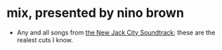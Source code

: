mix, presented by nino brown
==============================

* Any and all songs from [the New Jack City Soundtrack](http://en.wikipedia.org/wiki/New_Jack_City_(soundtrack)); these are the realest cuts I know. 